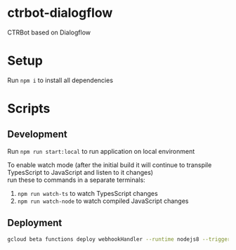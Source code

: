 # ctrbot-dialogflow
CTRBot based on Dialogflow

# Setup
Run `npm i` to install all dependencies

# Scripts
## Development
Run `npm run start:local` to run application on local environment

To enable watch mode (after the initial build it will continue to transpile TypesScript to JavaScript and listen to it changes) <br/> run these to commands in a separate terminals:

1) `npm run watch-ts` to watch TypesScript changes
2) `npm run watch-node` to watch compiled JavaScript changes

## Deployment

```sh
gcloud beta functions deploy webhookHandler --runtime nodejs8 --trigger-http --memory 128MB --env-vars-file .env.yaml
```
